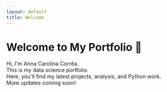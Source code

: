 ```yaml
---
layout: default
title: Welcome
---
```


# Welcome to My Portfolio 👋

Hi, I'm Anna Carolina Corrêa.  
This is my data science portfolio.  
Here, you'll find my latest projects, analysis, and Python work.  
More updates coming soon!